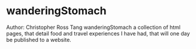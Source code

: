 # wanderingStomach
Author: Christopher Ross Tang
wanderingStomach a collection of html pages, that detail food and travel experiences I have had, that will one day be published to a website.
